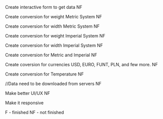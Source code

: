 Create interactive form to get data NF

Create conversion for weight Metric System NF

Create conversion for width Metric System NF

Create conversion for weight Imperial System NF

Create conversion for width Imperial System NF
 
Create conversion for Metric and Imperial NF

Create coversion for currencies USD, EURO, FUNT, PLN, and few more. NF 

Create conversion for Temperature NF

//Data need to be downloaded from servers NF 

Make better UI/UX NF

Make it responsive

F - finished
NF - not finished
